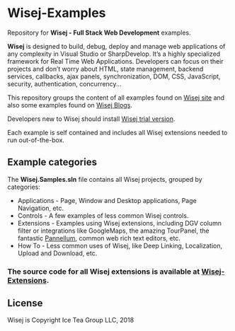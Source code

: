 Wisej-Examples
====

Repository for __Wisej - Full Stack Web Development__ examples.

__Wisej__ is designed to build, debug, deploy and manage web applications of any complexity in Visual Studio or SharpDevelop. It’s a highly specialized framework for Real Time Web Applications. Developers can focus on their projects and don’t worry about HTML, state management, backend services, callbacks, ajax panels, synchronization, DOM, CSS, JavaScript, security, authentication, concurrency...

This repository groups the content of all examples found on [Wisej site](https://wisej.com/examples/) and also some examples found on [Wisej Blogs](https://wisej.com/category/blog/).

Developers new to Wisej should install [Wisej trial version](https://wisej.com/#buy).

Each example is self contained and includes all Wisej extensions needed to run out-of-the-box.

## Example categories

The __Wisej.Samples.sln__ file contains all Wisej projects, grouped by categories:
* Applications - Page, Window and Desktop applications, Page Navigation, etc.
* Controls - A few examples of less common Wisej controls.
* Extensions - Examples using Wisej extensions, including DGV column filter or integrations like GoogleMaps, the amazing TourPanel, the fantastic [Pannellum](http://demo.wisej.com:8080/Pannellum.html), common web rich text editors, etc.
* How To - Less common uses of Wisej, like Deep Linking, Localization, Upload and Download, etc.

### The source code for all Wisej extensions is available at [Wisej-Extensions](https://github.com/iceteagroup/wisej-extensions).

License
-------
Wisej is Copyright Ice Tea Group LLC, 2018
